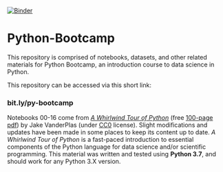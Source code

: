 [![Binder](https://mybinder.org/badge_logo.svg)](https://mybinder.org/v2/gh/soltaniehha/Python-Bootcamp/master)

# Python-Bootcamp
This repository is comprised of notebooks, datasets, and other related materials for Python Bootcamp, an introduction course to data science in Python.

This repository can be accessed via this short link:
### bit.ly/py-bootcamp

Notebooks 00-16 come from [*A Whirlwind Tour of Python*](http://www.oreilly.com/programming/free/a-whirlwind-tour-of-python.csp) (free [100-page pdf](http://www.oreilly.com/programming/free/files/a-whirlwind-tour-of-python.pdf)) by Jake VanderPlas (under [CC0](https://creativecommons.org/share-your-work/public-domain/cc0/) license). Slight modifications and updates have been made in some places to keep its content up to date. *A Whirlwind Tour of Python* is a fast-paced introduction to essential components of the Python language for data science and/or scientific programming. This material was written and tested using **Python 3.7**, and should work for any Python 3.X version.

